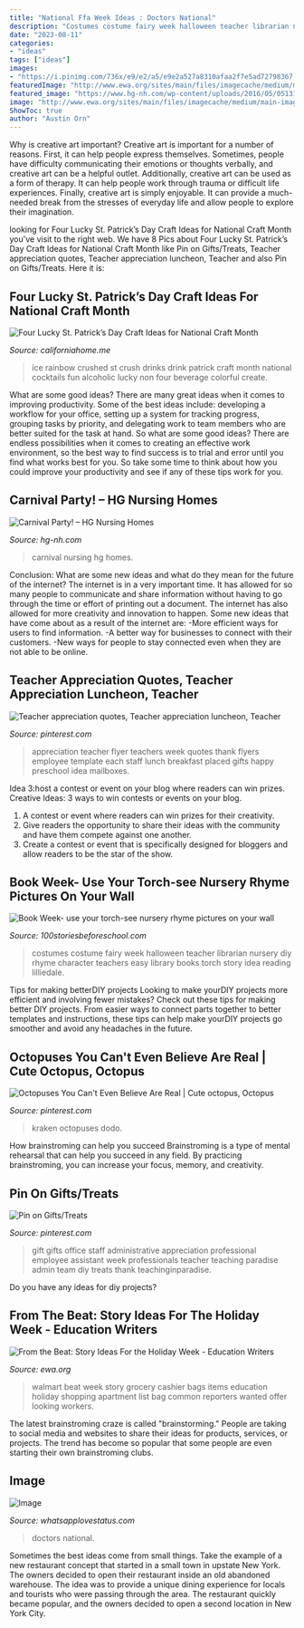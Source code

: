 ```yaml
---
title: "National Ffa Week Ideas : Doctors National"
description: "Costumes costume fairy week halloween teacher librarian nursery diy rhyme character teachers easy library books torch story idea reading lilliedale"
date: "2023-08-11"
categories:
- "ideas"
tags: ["ideas"]
images:
- "https://i.pinimg.com/736x/e9/e2/a5/e9e2a527a8310afaa2f7e5ad72798367--cas-people.jpg"
featuredImage: "http://www.ewa.org/sites/main/files/imagecache/medium/main-images/teacher_cashier.jpg"
featured_image: "https://www.hg-nh.com/wp-content/uploads/2016/05/0513161430_resized.jpg"
image: "http://www.ewa.org/sites/main/files/imagecache/medium/main-images/teacher_cashier.jpg"
ShowToc: true
author: "Austin Orn"
---
```



Why is creative art important?
Creative art is important for a number of reasons. First, it can help people express themselves. Sometimes, people have difficulty communicating their emotions or thoughts verbally, and creative art can be a helpful outlet. Additionally, creative art can be used as a form of therapy. It can help people work through trauma or difficult life experiences. Finally, creative art is simply enjoyable. It can provide a much-needed break from the stresses of everyday life and allow people to explore their imagination.

	

		
looking for Four Lucky St. Patrick’s Day Craft Ideas for National Craft Month you've visit to the right web. We have 8 Pics about Four Lucky St. Patrick’s Day Craft Ideas for National Craft Month like Pin on Gifts/Treats, Teacher appreciation quotes, Teacher appreciation luncheon, Teacher and also Pin on Gifts/Treats. Here it is:
		
    
## Four Lucky St. Patrick’s Day Craft Ideas For National Craft Month

<img loading=lazy src="https://www.californiahome.me/wp-content/uploads/Rainbow-crush-ice.jpg" onerror="this.onerror=null;this.src='https://tse4.mm.bing.net/th?id=OIP.C1-d2OWE3I3fnOH4MHxPlgHaM9&amp;pid=15.1';" alt="Four Lucky St. Patrick’s Day Craft Ideas for National Craft Month">

_Source: californiahome.me_

>ice rainbow crushed st crush drinks drink patrick craft month national cocktails fun alcoholic lucky non four beverage colorful create. 

	

What are some good ideas?
There are many great ideas when it comes to improving productivity. Some of the best ideas include: developing a workflow for your office, setting up a system for tracking progress, grouping tasks by priority, and delegating work to team members who are better suited for the task at hand. So what are some good ideas? There are endless possibilities when it comes to creating an effective work environment, so the best way to find success is to trial and error until you find what works best for you. So take some time to think about how you could improve your productivity and see if any of these tips work for you.

    
## Carnival Party! – HG Nursing Homes

<img loading=lazy src="https://www.hg-nh.com/wp-content/uploads/2016/05/0513161430_resized.jpg" onerror="this.onerror=null;this.src='https://tse4.mm.bing.net/th?id=OIP.rptcWAsHxBAppGVMABbmQgHaNK&amp;pid=15.1';" alt="Carnival Party! – HG Nursing Homes">

_Source: hg-nh.com_

>carnival nursing hg homes. 

	

Conclusion: What are some new ideas and what do they mean for the future of the internet?
The internet is in a very important time. It has allowed for so many people to communicate and share information without having to go through the time or effort of printing out a document. The internet has also allowed for more creativity and innovation to happen. Some new ideas that have come about as a result of the internet are: 
-More efficient ways for users to find information.
-A better way for businesses to connect with their customers. 
-New ways for people to stay connected even when they are not able to be online.

    
## Teacher Appreciation Quotes, Teacher Appreciation Luncheon, Teacher

<img loading=lazy src="https://i.pinimg.com/736x/5d/2a/0c/5d2a0c11c2be9f7d27da1291af886e38--teacher-appreciation-menu.jpg" onerror="this.onerror=null;this.src='https://tse3.mm.bing.net/th?id=OIP.2zDobx6O16HyW1NITKqIuQHaJ4&amp;pid=15.1';" alt="Teacher appreciation quotes, Teacher appreciation luncheon, Teacher">

_Source: pinterest.com_

>appreciation teacher flyer teachers week quotes thank flyers employee template each staff lunch breakfast placed gifts happy preschool idea mailboxes. 

	

Idea 3:host a contest or event on your blog where readers can win prizes.
Creative Ideas: 3 ways to win contests or events on your blog.
1. A contest or event where readers can win prizes for their creativity.
2. Give readers the opportunity to share their ideas with the community and have them compete against one another.
3. Create a contest or event that is specifically designed for bloggers and allow readers to be the star of the show.

    
## Book Week- Use Your Torch-see Nursery Rhyme Pictures On Your Wall

<img loading=lazy src="http://100storiesbeforeschool.com/wp-content/uploads/2015/08/book-fairy-costume--e1440744723323-225x300.jpg" onerror="this.onerror=null;this.src='https://tse3.mm.bing.net/th?id=OIP.NZSanCCsktE9c2YH9SArNwHaFj&amp;pid=15.1';" alt="Book Week- use your torch-see nursery rhyme pictures on your wall">

_Source: 100storiesbeforeschool.com_

>costumes costume fairy week halloween teacher librarian nursery diy rhyme character teachers easy library books torch story idea reading lilliedale. 

	

Tips for making betterDIY projects
Looking to make yourDIY projects more efficient and involving fewer mistakes? Check out these tips for making better DIY projects. From easier ways to connect parts together to better templates and instructions, these tips can help make yourDIY projects go smoother and avoid any headaches in the future.

    
## Octopuses You Can&#039;t Even Believe Are Real | Cute Octopus, Octopus

<img loading=lazy src="https://i.pinimg.com/736x/e9/e2/a5/e9e2a527a8310afaa2f7e5ad72798367--cas-people.jpg" onerror="this.onerror=null;this.src='https://tse3.mm.bing.net/th?id=OIP.gU-aZwb9XwRRGkh1-70S3wHaEQ&amp;pid=15.1';" alt="Octopuses You Can&#039;t Even Believe Are Real | Cute octopus, Octopus">

_Source: pinterest.com_

>kraken octopuses dodo. 

	

How brainstroming can help you succeed
Brainstroming is a type of mental rehearsal that can help you succeed in any field. By practicing brainstroming, you can increase your focus, memory, and creativity.

    
## Pin On Gifts/Treats

<img loading=lazy src="https://i.pinimg.com/736x/60/00/1d/60001de049ee1e056c5f45c96eac3a90--work-gifts-office-gifts.jpg" onerror="this.onerror=null;this.src='https://tse3.mm.bing.net/th?id=OIP.3YAGjSY7FOAkfdS8tAbZmwHaJ4&amp;pid=15.1';" alt="Pin on Gifts/Treats">

_Source: pinterest.com_

>gift gifts office staff administrative appreciation professional employee assistant week professionals teacher teaching paradise admin team diy treats thank teachinginparadise. 

	

Do you have any ideas for diy projects?

    
## From The Beat: Story Ideas For The Holiday Week - Education Writers

<img loading=lazy src="http://www.ewa.org/sites/main/files/imagecache/medium/main-images/teacher_cashier.jpg" onerror="this.onerror=null;this.src='https://tse2.mm.bing.net/th?id=OIP.oj8uQdLa7_gI3bjGv9e3YQHaE6&amp;pid=15.1';" alt="From the Beat: Story Ideas For the Holiday Week - Education Writers">

_Source: ewa.org_

>walmart beat week story grocery cashier bags items education holiday shopping apartment list bag common reporters wanted offer looking workers. 

	

The latest brainstroming craze is called "brainstorming." People are taking to social media and websites to share their ideas for products, services, or projects. The trend has become so popular that some people are even starting their own brainstroming clubs.

    
## Image

<img loading=lazy src="https://1.bp.blogspot.com/-EqjTEFRlSm4/VvlpyhdWrbI/AAAAAAAADpQ/EvpbjElwbsM1E4OZvAz_iJdbz8f5zXNdA/s1600/sfgsfdg.jpg" onerror="this.onerror=null;this.src='https://tse2.mm.bing.net/th?id=OIP.l1h6vHTUFQTvOZyAFDejlgHaEO&amp;pid=15.1';" alt="Image">

_Source: whatsapplovestatus.com_

>doctors national. 

	

Sometimes the best ideas come from small things. Take the example of a new restaurant concept that started in a small town in upstate New York. The owners decided to open their restaurant inside an old abandoned warehouse. The idea was to provide a unique dining experience for locals and tourists who were passing through the area. The restaurant quickly became popular, and the owners decided to open a second location in New York City.

